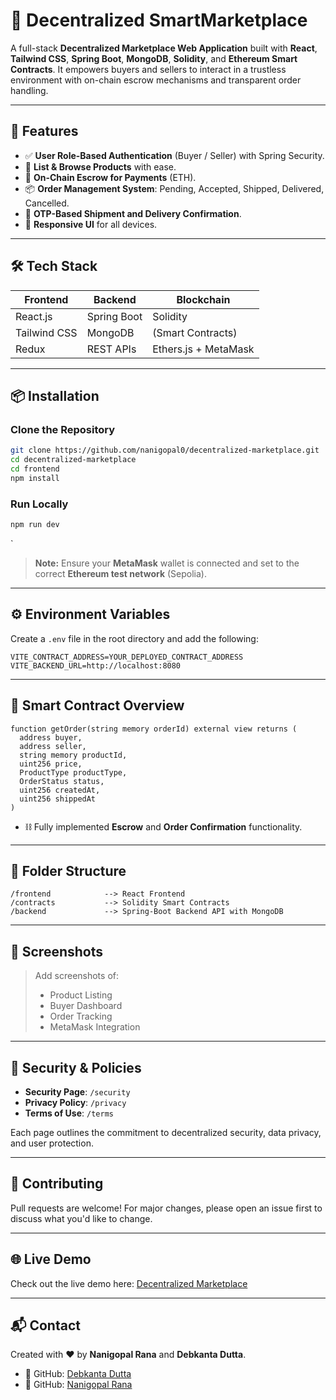 # 🛒 Decentralized SmartMarketplace 

A full-stack **Decentralized Marketplace Web Application** built with **React**, **Tailwind CSS**, **Spring Boot**, **MongoDB**, **Solidity**, and **Ethereum Smart Contracts**. It empowers buyers and sellers to interact in a trustless environment with on-chain escrow mechanisms and transparent order handling.

---

## 🚀 Features

- ✅ **User Role-Based Authentication** (Buyer / Seller) with Spring Security.
- 🧾 **List & Browse Products** with ease.
- 🔐 **On-Chain Escrow for Payments** (ETH).
- 📦 **Order Management System**: Pending, Accepted, Shipped, Delivered, Cancelled.
- 🔐 **OTP-Based Shipment and Delivery Confirmation**.
- 📱 **Responsive UI** for all devices.

---

## 🛠 Tech Stack

| **Frontend**      | **Backend**     | **Blockchain**         |
| ----------------- | --------------- | ---------------------- |
| React.js          | Spring Boot     | Solidity               |
| Tailwind CSS      | MongoDB         | (Smart Contracts)      |
| Redux             | REST APIs       | Ethers.js + MetaMask   |

---

## 📦 Installation

### Clone the Repository
```bash
git clone https://github.com/nanigopal0/decentralized-marketplace.git
cd decentralized-marketplace
cd frontend
npm install
```

### Run Locally
```bash
npm run dev
```
`

> **Note:** Ensure your **MetaMask** wallet is connected and set to the correct **Ethereum test network** (Sepolia).

---

## ⚙️ Environment Variables

Create a `.env` file in the root directory and add the following:

```env
VITE_CONTRACT_ADDRESS=YOUR_DEPLOYED_CONTRACT_ADDRESS
VITE_BACKEND_URL=http://localhost:8080
```

---

## 🧠 Smart Contract Overview

```solidity
function getOrder(string memory orderId) external view returns (
  address buyer,
  address seller,
  string memory productId,
  uint256 price,
  ProductType productType,
  OrderStatus status,
  uint256 createdAt,
  uint256 shippedAt
)
```

- ⛓ Fully implemented **Escrow** and **Order Confirmation** functionality.

---

## 📁 Folder Structure

```
/frontend            --> React Frontend
/contracts           --> Solidity Smart Contracts
/backend             --> Spring-Boot Backend API with MongoDB
```

---

## 📸 Screenshots

> Add screenshots of:
>
> - Product Listing
> - Buyer Dashboard
> - Order Tracking
> - MetaMask Integration

---

## 🔐 Security & Policies

- **Security Page**: `/security`
- **Privacy Policy**: `/privacy`
- **Terms of Use**: `/terms`

Each page outlines the commitment to decentralized security, data privacy, and user protection.

---

## 🤝 Contributing

Pull requests are welcome! For major changes, please open an issue first to discuss what you'd like to change.

---

## 🌐 Live Demo

Check out the live demo here: [Decentralized Marketplace](https://decentralized-marketplace-beta.vercel.app)

---

## 📬 Contact

Created with ❤️ by **Nanigopal Rana** and **Debkanta Dutta**.

- 🐙 GitHub: [Debkanta Dutta](https://github.com/Debkanta-Dutta)
- 🐙 GitHub: [Nanigopal Rana](https://github.com/nanigopal0)